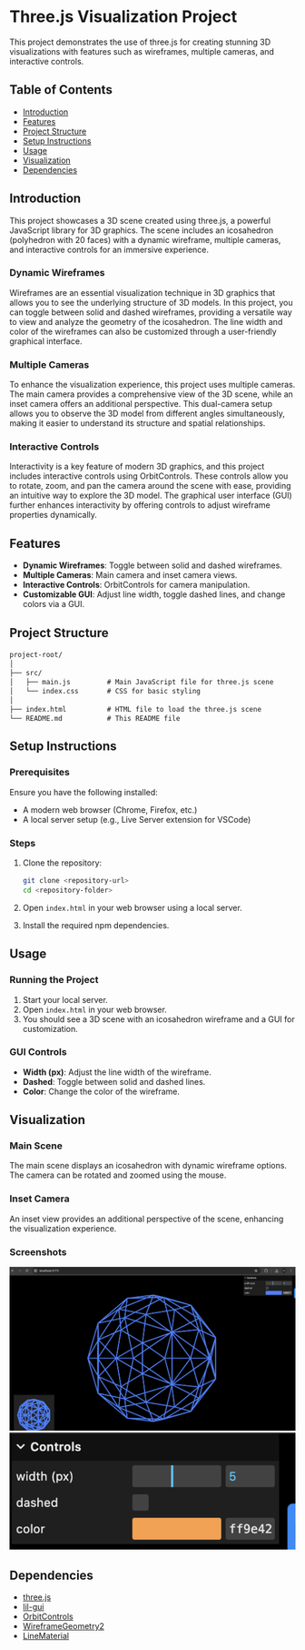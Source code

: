 # Three.js Visualization Project

This project demonstrates the use of three.js for creating stunning 3D visualizations with features such as wireframes, multiple cameras, and interactive controls.

## Table of Contents
- [Introduction](#introduction)
- [Features](#features)
- [Project Structure](#project-structure)
- [Setup Instructions](#setup-instructions)
- [Usage](#usage)
- [Visualization](#visualization)
- [Dependencies](#dependencies)

## Introduction

This project showcases a 3D scene created using three.js, a powerful JavaScript library for 3D graphics. The scene includes an icosahedron (polyhedron with 20 faces) with a dynamic wireframe, multiple cameras, and interactive controls for an immersive experience.

### Dynamic Wireframes
Wireframes are an essential visualization technique in 3D graphics that allows you to see the underlying structure of 3D models. In this project, you can toggle between solid and dashed wireframes, providing a versatile way to view and analyze the geometry of the icosahedron. The line width and color of the wireframes can also be customized through a user-friendly graphical interface.

### Multiple Cameras
To enhance the visualization experience, this project uses multiple cameras. The main camera provides a comprehensive view of the 3D scene, while an inset camera offers an additional perspective. This dual-camera setup allows you to observe the 3D model from different angles simultaneously, making it easier to understand its structure and spatial relationships.

### Interactive Controls
Interactivity is a key feature of modern 3D graphics, and this project includes interactive controls using OrbitControls. These controls allow you to rotate, zoom, and pan the camera around the scene with ease, providing an intuitive way to explore the 3D model. The graphical user interface (GUI) further enhances interactivity by offering controls to adjust wireframe properties dynamically.


## Features

- **Dynamic Wireframes**: Toggle between solid and dashed wireframes.
- **Multiple Cameras**: Main camera and inset camera views.
- **Interactive Controls**: OrbitControls for camera manipulation.
- **Customizable GUI**: Adjust line width, toggle dashed lines, and change colors via a GUI.

## Project Structure

```
project-root/
│
├── src/
│   ├── main.js         # Main JavaScript file for three.js scene
│   └── index.css       # CSS for basic styling
│
├── index.html          # HTML file to load the three.js scene
└── README.md           # This README file
```

## Setup Instructions

### Prerequisites

Ensure you have the following installed:

- A modern web browser (Chrome, Firefox, etc.)
- A local server setup (e.g., Live Server extension for VSCode)

### Steps

1. Clone the repository:
   ```bash
   git clone <repository-url>
   cd <repository-folder>
   ```

2. Open `index.html` in your web browser using a local server.

3. Install the required npm dependencies. 

## Usage

### Running the Project

1. Start your local server.
2. Open `index.html` in your web browser.
3. You should see a 3D scene with an icosahedron wireframe and a GUI for customization.

### GUI Controls

- **Width (px)**: Adjust the line width of the wireframe.
- **Dashed**: Toggle between solid and dashed lines.
- **Color**: Change the color of the wireframe.

## Visualization

### Main Scene
The main scene displays an icosahedron with dynamic wireframe options. The camera can be rotated and zoomed using the mouse.

### Inset Camera
An inset view provides an additional perspective of the scene, enhancing the visualization experience.

### Screenshots
![Main Scene](Output.png)
![GUI Controls](GUI%20Control.png)

## Dependencies

- [three.js](https://threejs.org/)
- [lil-gui](https://lil-gui.georgealways.com/)
- [OrbitControls](https://threejs.org/docs/#examples/en/controls/OrbitControls)
- [WireframeGeometry2](https://threejs.org/examples/jsm/lines/WireframeGeometry2.js)
- [LineMaterial](https://threejs.org/examples/jsm/lines/LineMaterial.js)

